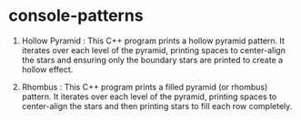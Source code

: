 # console-patterns


1) Hollow Pyramid :  This C++ program prints a hollow pyramid pattern. It iterates over each level of the pyramid, printing spaces to center-align the stars and ensuring only the boundary stars are printed to create a hollow effect.


2) Rhombus :  This C++ program prints a filled pyramid (or rhombus) pattern. It iterates over each level of the pyramid, printing spaces to center-align the stars and then printing stars to fill each row completely.
